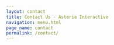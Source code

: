 ```yaml
---
layout: contact
title: Contact Us - Asteria Interactive
navigation: menu.html
page_name: contact
permalink: /contact/
---
```

